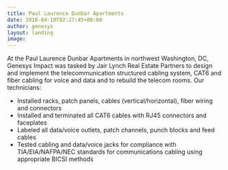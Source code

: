 ```yaml
---
title: Paul Laurence Dunbar Apartments
date: 2018-04-10T02:27:45+00:00
author: genesys
layout: landing
image:
---
```

<p>At the Paul Laurence Dunbar Apartments in northwest Washington, DC, Genesys Impact was tasked by Jair Lynch Real Estate Partners to design and implement the telecommunication structured cabling system, CAT6 and fiber cabling for voice and data and to rebuild the telecom rooms. Our technicians:</p>
<ul>
    <li>Installed racks, patch panels, cables (vertical/horizontal), fiber wiring and connectors</li>
    <li>Installed and terminated all CAT6 cables with RJ45 connectors and faceplates</li>
    <li>Labeled all data/voice outlets, patch channels, punch blocks and feed cables</li>
    <li>Tested cabling and data/voice jacks for compliance with TIA/EIA/NAFPA/NEC standards for communications cabling using appropriate BICSI methods</li>
</ul>